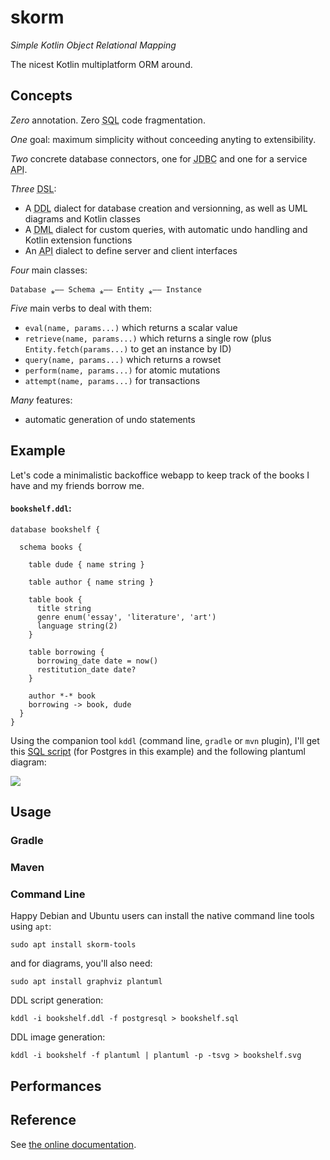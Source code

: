 # skorm

*Simple Kotlin Object Relational Mapping*

The nicest Kotlin multiplatform ORM around.

## Concepts

*Zero* annotation. Zero <abbr title="Set Query Language">SQL</abbr> code fragmentation.

*One* goal: maximum simplicity without conceeding anyting to extensibility.

*Two* concrete database connectors, one for <abbr title="Java DataBase Connectivity">JDBC</abbr> and one for a service <abbr title="Application Programmable Interface">API</abbr>.

*Three* <abbr title="Domain Specific Language">DSL</abbr>:

+ A <abbr title="Data definition Language">DDL</abbr> dialect for database creation and versionning, as well as UML diagrams and Kotlin classes
+ A <abbr title="Data definition Language">DML</abbr> dialect for custom queries, with automatic undo handling and Kotlin extension functions
+ An <abbr title="Application Programmable Interface">API</abbr> dialect to define server and client interfaces

*Four* main classes:

```
Database ⁎—— Schema ⁎—— Entity ⁎—— Instance
```

*Five* main verbs to deal with them:

+ `eval(name, params...)` which returns a scalar value
+ `retrieve(name, params...)` which returns a single row (plus `Entity.fetch(params...)` to get an instance by ID)
+ `query(name, params...)` which returns a rowset
+ `perform(name, params...)` for atomic mutations
+ `attempt(name, params...)` for transactions

*Many* features:
+ automatic generation of undo statements

## Example

Let's code a minimalistic backoffice webapp to keep track of the books I have and my friends borrow me.

#### **`bookshelf.ddl`:**
```
database bookshelf {

  schema books {
  
    table dude { name string }

    table author { name string }

    table book {
      title string
      genre enum('essay', 'literature', 'art')
      language string(2)
    }
    
    table borrowing {
      borrowing_date date = now()
      restitution_date date?
    }
    
    author *-* book
    borrowing -> book, dude
  }
}
```

Using the companion tool `kddl` (command line, `gradle` or `mvn` plugin), I'll get this <a href="#">SQL script</a> (for Postgres in this example) and the following plantuml diagram:

<img src="#"/>

## Usage

### Gradle

### Maven

### Command Line

Happy Debian and Ubuntu users can install the native command line tools using `apt`:

`sudo apt install skorm-tools`

and for diagrams, you'll also need:

`sudo apt install graphviz plantuml`

DDL script generation:

`kddl -i bookshelf.ddl -f postgresql > bookshelf.sql`

DDL image generation:

`kddl -i bookshelf -f plantuml | plantuml -p -tsvg > bookshelf.svg`

## Performances


## Reference

See [the online documentation](https://skorm.republicate.com).

